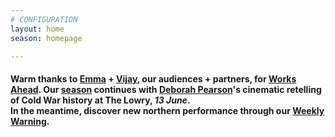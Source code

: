 ```yaml
---
# CONFIGURATION
layout: home
season: homepage

---
```

#### Warm thanks to [Emma](/current/2018-worksahead/geraghty) + [Vijay](/current/2018-worksahead/patel), our audiences + partners, for [Works Ahead](/current/2018-worksahead). Our [season](/current/2018-springsummer) continues with [Deborah Pearson](/current/2018-springsummer/pearson)'s cinematic retelling of Cold War history at The Lowry, *13 June*.<br>In the meantime, discover new northern performance through our <a href="http://wordofwarning.posthaven.com" target="_blank">Weekly Warning</a>.
